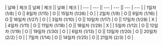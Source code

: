 | 날짜 | 체크 || 날짜 | 체크 || 날짜 | 체크 |
| --- | --- || --- | --- || --- | --- |
| 1일차 (1/8) | O || 8일차 (1/15) | O || 15일차 (1/26) | O |
| 2일차 (1/9) | O || 9일차 (1/16) | O || 16일차 (1/27) | O |
| 3일차 (1/10) | O || 10일차 (1/17) | O || 17일차 (1/28) | X |
| 4일차 (1/11) | O || 11일차 (1/18) | O || 18일차 (1/29) | X |
| 5일차 (1/12) | O || 12일차 (1/19) | O || 19일차 (1/30) | O |
| 6일차 (1/13) | O || 13일차 (1/20) | O || 20일차 (2/2) | O |
| 7일차 (1/14) | O || 14일차 (1/25) | O || 21일차 (2/3) | O |
